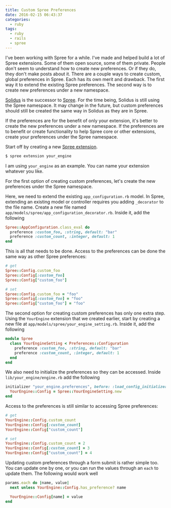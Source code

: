 ```yaml
---
title: Custom Spree Preferences
date: 2016-02-15 06:43:37
categories:
  - ruby
tags:
  - ruby
  - rails
  - spree
---
```


I've been working with Spree for a while. I've made and helped build a lot of Spree extensions. Some of them open source, some of them private. People don't seem to understand how to create new preferences. Or if they do, they don't make posts about it. There are a couple ways to create custom, global preferences in Spree. Each has its own merit and drawback. The first way it to extend the existing Spree preferences. The second way is to create new preferences under a new namespace.

[Solidus](solidus_github) is the successor to [Spree](spree_github). For the time being, Solidus is still using the Spree namespace. It may change in the future, but custom preferences should still be created the same way in Solidus as they are in Spree.

If the preferences are for the benefit of only your extension, it's better to create the new preferences under a new namespace. If the preferences are to benefit or create functionality to help Spree core or other extensions, create your preferences under the Spree namespace.

Start off by creating a new [Spree extension][spree_extension].

```bash
$ spree extension your_engine
```

I am using `your_engine` as an example. You can name your extension whatever you like.

For the first option of creating custom preferences, let's create the new preferences under the Spree namespace.

Here, we need to extend the existing `app_configuration.rb` model. In Spree, extending an existing model or controller requires you adding `_decorator` to the file name. Create a new file named `app/models/spree/app_configuration_decorator.rb`. Inside it, add the following

```ruby
Spree::AppConfiguration.class_eval do
  preference :custom_foo, :string, default: "bar"
  preference :custom_count, :integer, default: 1
end
```

This is all that needs to be done. Access to the preferences can be done the same way as other Spree preferences:

```ruby
# get
Spree::Config.custom_foo
Spree::Config[:custom_foo]
Spree::Config["custom_foo"]

# set
Spree::Config.custom_foo = "foo"
Spree::Config[:custom_foo] = "foo"
Spree::Config["custom_foo"] = "foo"
```

The second option for creating custom preferences has only one extra step. Using the `YourEngine` extension that we created earlier, start by creating a new file at `app/models/spree/your_engine_setting.rb`. Inside it, add the following

```ruby
module Spree
  class YourEngineSetting < Preferences::Configuration
    preference :custom_foo, :string, default: "bar"
    preference :custom_count, :integer, default: 1
  end
end
```

We also need to initialize the preferences so they can be accessed. Inside `lib/your_engine/engine.rb` add the following

```ruby
initializer "your_engine.preferences", before: :load_config_initializers do
  YourEngine::Config = Spree::YourEngineSetting.new
end
```

Access to the preferences is still similar to accessing Spree preferences:

```ruby
# get
YourEngine::Config.custom_count
YourEngine::Config[:custom_count]
YourEngine::Config["custom_count"]

# set
YourEngine::Config.custom_count = 2
YourEngine::Config[:custom_count] = 3
YourEngine::Config["custom_count"] = 4
```

Updating custom preferences through a form submit is rather simple too. You can update one by one, or you can run the values through an `each` to update them. The following would work well

```ruby
params.each do |name, value|
  next unless YourEngine::Config.has_preference? name

  YourEngine::Config[name] = value
end
```

[solidus_github]: https://github.com/solidusio/solidus
[spree_github]: https://github.com/spree/spree
[spree_extension]: https://guides.spreecommerce.com/developer/extensions_tutorial.html#creating-an-extension

